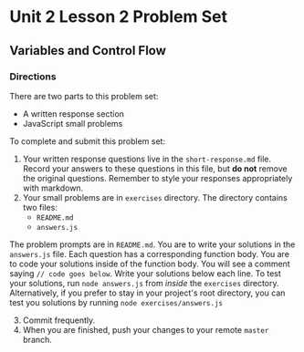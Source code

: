 # Unit 2 Lesson 2 Problem Set
## Variables and Control Flow

### Directions
There are two parts to this problem set:
   * A written response section
   * JavaScript small problems

To complete and submit this problem set:
1. Your written response questions live in the `short-response.md` file. Record your answers to these questions in this file, but **do not** remove the original questions. Remember to style your responses appropriately with markdown.
2. Your small problems are in `exercises` directory. The directory contains two files:
   * `README.md`
   * `answers.js`
   
The problem prompts are in `README.md`. You are to write your solutions in the `answers.js` file. Each question has a corresponding function body. You are to code your solutions inside of the function body. You will see a comment saying `// code goes below`. Write your solutions below each line. To test your solutions, run `node answers.js` from *inside* the `exercises` directory. Alternatively, if you prefer to stay in your project's root directory, you can test you solutions by running `node exercises/answers.js`
  
3. Commit frequently.
4. When you are finished, push your changes to your remote `master` branch.
